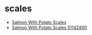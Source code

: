 # scales

 * [Salmon With Potato Scales](../../index/s/salmon-with-potato-scales-51142400.json)
 * [Salmon With Potato Scales 51142400](../../index/s/salmon-with-potato-scales-51142400.json)
